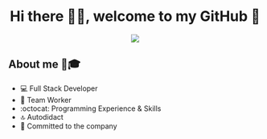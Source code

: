 <div align="center">
  <h1 align="center">Hi there 🙋‍♂️, welcome to my GitHub 🚀</h1>
  <img src="https://i.imgur.com/9vxIFNj.png">
</div>


## About me 📔🎓

- 💻 Full Stack Developer
- 💚 Team Worker
- :octocat: Programming Experience & Skills
- 🔝 Autodidact
- 🛅 Committed to the company
